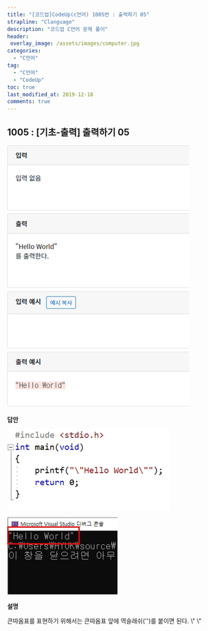 ```yaml
---
title: "[코드업]CodeUp(c언어) 1005번 : 출력하기 05"
strapline: "Clanguage"
description: "코드업 C언어 문제 풀이"
header:
 overlay_image: /assets/images/computer.jpg
categories:
  - "C언어"
tag:
  - "C언어"
  - "CodeUp"
toc: true
last_modified_at: 2019-12-18
comments: true
---
```


## 1005 : [기초-출력] 출력하기 05

![c1005](/assets/images/c1005.jpg)

**답안**<br>

![c1005](/assets/images/c1005-2.jpg)

![c1005](/assets/images/c1005-1.jpg)

**설명**

큰따옴표를 표현하기 위해서는 큰따옴표 앞에 역슬래쉬('\')를 붙이면 된다. &#92;" &#92;"



